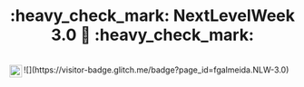 <h1 align="center"> 
	:heavy_check_mark:  NextLevelWeek 3.0 🚀 :heavy_check_mark:
</h1>
<br align="center"/>
<a href="https://www.instagram.com/fgalmeida_/">
  <img align="left" alt="Instagram" width="22px" src="https://cdn.jsdelivr.net/npm/simple-icons@v3/icons/instagram.svg" />
</a>
![](https://visitor-badge.glitch.me/badge?page_id=fgalmeida.NLW-3.0)
<br />
<h2>
	
</h2>
	

